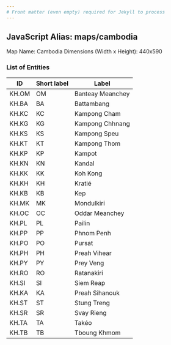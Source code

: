 ```yaml
---
# Front matter (even empty) required for Jekyll to process
---
```


## JavaScript Alias: maps/cambodia

Map Name: Cambodia
Dimensions (Width x Height): 440x590

### List of Entities

ID | Short label | Label
---|---|---|
KH.OM|OM|Banteay Meanchey
KH.BA|BA|Battambang
KH.KC|KC|Kampong Cham
KH.KG|KG|Kampong Chhnang
KH.KS|KS|Kampong Speu
KH.KT|KT|Kampong Thom
KH.KP|KP|Kampot
KH.KN|KN|Kandal
KH.KK|KK|Koh Kong
KH.KH|KH|Kratié
KH.KB|KB|Kep
KH.MK|MK|Mondulkiri
KH.OC|OC|Oddar Meanchey
KH.PL|PL|Pailin
KH.PP|PP|Phnom Penh
KH.PO|PO|Pursat
KH.PH|PH|Preah Vihear
KH.PY|PY|Prey Veng
KH.RO|RO|Ratanakiri
KH.SI|SI|Siem Reap
KH.KA|KA|Preah Sihanouk
KH.ST|ST|Stung Treng
KH.SR|SR|Svay Rieng
KH.TA|TA|Takéo
KH.TB|TB|Tboung Khmom